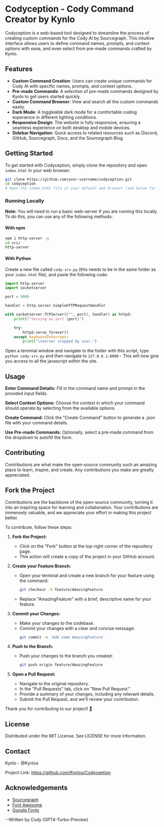 # Codyception - Cody Command Creator by Kynlo

Codyception is a web-based tool designed to streamline the process of creating custom commands for the Cody AI by Sourcegraph. This intuitive interface allows users to define command names, prompts, and context options with ease, and even select from pre-made commands crafted by Kynlo.

## Features

- **Custom Command Creation**: Users can create unique commands for Cody AI with specific names, prompts, and context options.
- **Pre-made Commands**: A selection of pre-made commands designed by Kynlo to get users started quickly.
- **Custom Command Browser**: View and search all the custom commands easily.
- **Dark Mode**: A toggleable dark mode for a comfortable coding experience in different lighting conditions.
- **Responsive Design**: The website is fully responsive, ensuring a seamless experience on both desktop and mobile devices.
- **Sidebar Navigation**: Quick access to related resources such as Discord, GitHub, Sourcegraph, Docs, and the Sourcegraph Blog.

## Getting Started

To get started with Codyception, simply clone the repository and open `index.html` in your web browser.

```bash
git clone https://github.com/your-username/codyception.git
cd codyception
# Open the index.html file in your default web browser (see below for info on how to run this locally and not on a web-server)
```
### Running Locally

**Note:** You will need to run a basic web-server if you are running this locally.  To do this, you can use any of the following methods:

#### With npm

```bash
npm i http-server -g
cd src/
http-server
```

#### With Python

Create a new file called `cody-srv.py` (this needs to be in the same folder as your `index.html` file), and paste the following code:

```python
import http.server
import socketserver

port = 8000

handler = http.server.SimpleHTTPRequestHandler

with socketserver.TCPServer(("", port), handler) as httpd:
    print(f"Serving on port {port}")

    try:
        httpd.serve_forever()
    except KeyboardInterrupt:
        print("\nServer stopped by user.")
```
Open a terminal window and navigate to the folder with this script, type `python cody-srv.py` and then navigate to `127.0.0.1:8000` - This will now give you access to all the javascript within the site.


## Usage

**Enter Command Details:** Fill in the command name and prompt in the provided input fields.

**Select Context Options:** Choose the context in which your command should operate by selecting from the available options.

**Create Command:** Click the "Create Command" button to generate a .json file with your command details.

**Use Pre-made Commands:** Optionally, select a pre-made command from the dropdown to autofill the form.

## Contributing

Contributions are what make the open-source community such an amazing place to learn, inspire, and create. Any contributions you make are greatly appreciated.

## Fork the Project

Contributions are the backbone of the open-source community, turning it into an inspiring space for learning and collaboration. Your contributions are immensely valuable, and we appreciate your effort in making this project better.

To contribute, follow these steps:

1. **Fork the Project:**
   - Click on the "Fork" button at the top-right corner of the repository page.
   - This action will create a copy of the project in your GitHub account.

2. **Create your Feature Branch:**
   - Open your terminal and create a new branch for your feature using the command:
     ```bash
     git checkout -b feature/AmazingFeature
     ```
   - Replace "AmazingFeature" with a brief, descriptive name for your feature.

3. **Commit your Changes:**
   - Make your changes to the codebase.
   - Commit your changes with a clear and concise message:
     ```bash
     git commit -m 'Add some AmazingFeature'
     ```

4. **Push to the Branch:**
   - Push your changes to the branch you created:
     ```bash
     git push origin feature/AmazingFeature
     ```

5. **Open a Pull Request:**
   - Navigate to the original repository.
   - In the "Pull Requests" tab, click on "New Pull Request."
   - Provide a summary of your changes, including any relevant details.
   - Submit the Pull Request, and we'll review your contribution.

Thank you for contributing to our project! 🚀

## License
Distributed under the MIT License. See LICENSE for more information.

## Contact

Kynlo - @Kynlos

Project Link: https://github.com/Kynlos/Codyception

## Acknowledgements

- [Sourcegraph](https://www.sourcegraph.com/)
- [Font Awesome](https://fontawesome.com)
- [Google Fonts](https://fonts.google.com/)



--Written by Cody (GPT4-Turbo-Preview)
